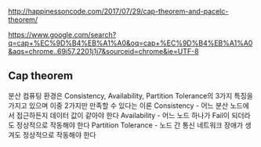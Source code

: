 



http://happinessoncode.com/2017/07/29/cap-theorem-and-pacelc-theorem/


https://www.google.com/search?q=cap+%EC%9D%B4%EB%A1%A0&oq=cap+%EC%9D%B4%EB%A1%A0&aqs=chrome..69i57.2201j1j7&sourceid=chrome&ie=UTF-8



## Cap theorem
분산 컴퓨팅 환경은 Consistency, Availability, Partition Tolerance의 3가지 특징을 가지고 있으며 이중 2가지만 만족할 수 있다는 이론
Consistency - 어느 분산 노드에서 접근하든지 데이터 값이 같아야 한다
Availability - 어느 노드 하나가 Fail이 되더라도 정상적으로 작동해야 한다
Partition Tolerance - 노드 간 통신 네트워크 장애가 생겨도 정상적으로 작동해야 한다



